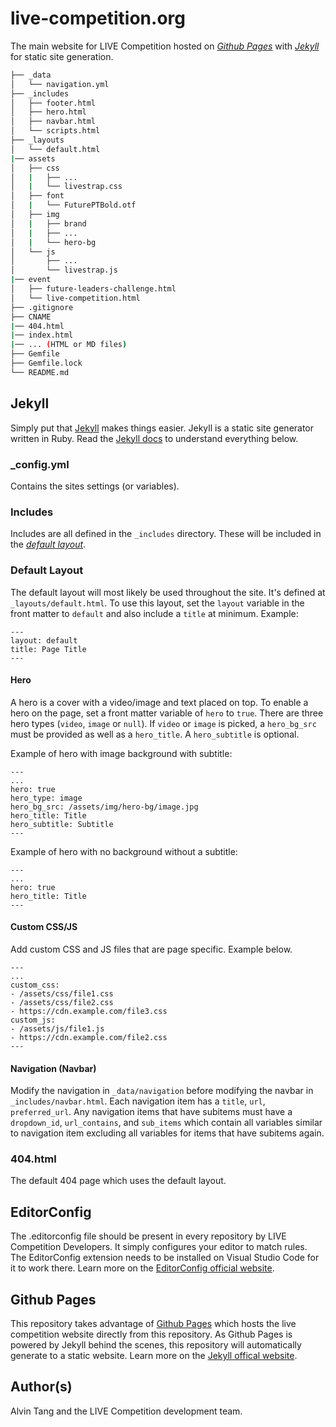 # live-competition.org
The main website for LIVE Competition hosted on *[Github Pages](#github-pages)* with *[Jekyll](#jekyll)* for static site generation.

```bash
├── _data
│   └── navigation.yml
├── _includes
│   ├── footer.html
│   ├── hero.html
│   ├── navbar.html
│   └── scripts.html
├── _layouts
│   └── default.html
|── assets
│   ├── css
│   |   ├── ...
│   |   └── livestrap.css
│   ├── font
│   |   └── FuturePTBold.otf
│   ├── img
│   |   ├── brand
│   |   ├── ...
│   |   └── hero-bg
│   └── js
│       ├── ...
│       └── livestrap.js
|── event
│   ├── future-leaders-challenge.html
│   └── live-competition.html
├── .gitignore
├── CNAME
|── 404.html
|── index.html
|── ... (HTML or MD files)
├── Gemfile
├── Gemfile.lock
└── README.md
```

## Jekyll
Simply put that [Jekyll](https://jekyllrb.com/) makes things easier. Jekyll is a static site generator written in Ruby. Read the [Jekyll docs](https://jekyllrb.com/docs/) to understand everything below.

### _config.yml
Contains the sites settings (or variables).

### Includes
Includes are all defined in the ```_includes``` directory. These will be included in the *[default layout](#default-layout)*.

### Default Layout
The default layout will most likely be used throughout the site. It's defined at ```_layouts/default.html```. To use this layout, set the ```layout``` variable in the front matter to ```default``` and also include a ```title``` at minimum. Example:
```
---
layout: default
title: Page Title
---
```

#### Hero
A hero is a cover with a video/image and text placed on top. To enable a hero on the page, set a front matter variable of ```hero``` to ```true```. There are three hero types (```video```, ```image``` or ```null```). If ```video``` or ```image``` is picked, a ```hero_bg_src``` must be provided as well as a ```hero_title```. A ```hero_subtitle``` is optional.

Example of hero with image background with subtitle:
```
---
...
hero: true
hero_type: image
hero_bg_src: /assets/img/hero-bg/image.jpg
hero_title: Title
hero_subtitle: Subtitle
---
```

Example of hero with no background without a subtitle:
```
---
...
hero: true
hero_title: Title
---
```

#### Custom CSS/JS
Add custom CSS and JS files that are page specific. Example below.
```
---
...
custom_css:
- /assets/css/file1.css
- /assets/css/file2.css
- https://cdn.example.com/file3.css
custom_js:
- /assets/js/file1.js
- https://cdn.example.com/file2.css
---
```

#### Navigation (Navbar)
Modify the navigation in ```_data/navigation``` before modifying the navbar in ```_includes/navbar.html```. Each navigation item has a ```title```, ```url```, ```preferred_url```. Any navigation items that have subitems must have a ```dropdown_id```, ```url_contains```, and ```sub_items``` which contain all variables similar to navigation item excluding all variables for items that have subitems again.

### 404.html
The default 404 page which uses the default layout.

## EditorConfig
The .editorconfig file should be present in every repository by LIVE Competition Developers. It simply configures your editor to match rules. The EditorConfig extension needs to be installed on Visual Studio Code for it to work there. Learn more on the [EditorConfig official website](https://editorconfig.org/).

## Github Pages
This repository takes advantage of [Github Pages](https://pages.github.com/) which hosts the live competition website directly from this repository. As Github Pages is powered by Jekyll behind the scenes, this repository will automatically generate to a static website. Learn more on the [Jekyll offical website](https://jekyllrb.com/docs/github-pages/).

## Author(s)
Alvin Tang and the LIVE Competition development team.

